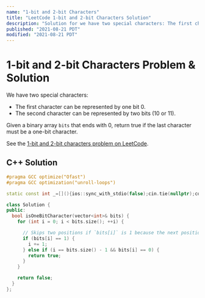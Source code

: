 ```yaml
---
name: "1-bit and 2-bit Characters"
title: "LeetCode 1-bit and 2-bit Characters Solution"
description: "Solution for we have two special characters: The first character can be represented by one bit 0. The second character can be represented by two bits (10 or 11). Given a binary array bits that ends with 0, return true if the last character must be a one-bit character."
published: "2021-08-21 PDT"
modified: "2021-08-21 PDT"
---
```


# 1-bit and 2-bit Characters Problem & Solution

We have two special characters:

- The first character can be represented by one bit 0.
- The second character can be represented by two bits (10 or 11).

Given a binary array `bits` that ends with 0, return true if the last character must be a one-bit character.

See the [1-bit and 2-bit characters problem on LeetCode](https://leetcode.com/problems/1-bit-and-2-bit-characters).

## C++ Solution

```cpp
#pragma GCC optimize("Ofast")
#pragma GCC optimization("unroll-loops")

static const int _=[](){ios::sync_with_stdio(false);cin.tie(nullptr);cout.tie(nullptr);return 0;}();

class Solution {
public:
  bool isOneBitCharacter(vector<int>& bits) {
    for (int i = 0; i < bits.size(); ++i) {

      // Skips two positions if `bits[i]` is 1 because the next position can't be a one-bit character.
      if (bits[i] == 1) {
        i += 1;
      } else if (i == bits.size() - 1 && bits[i] == 0) {
        return true;
      }
    }

    return false;
  }
};
```
